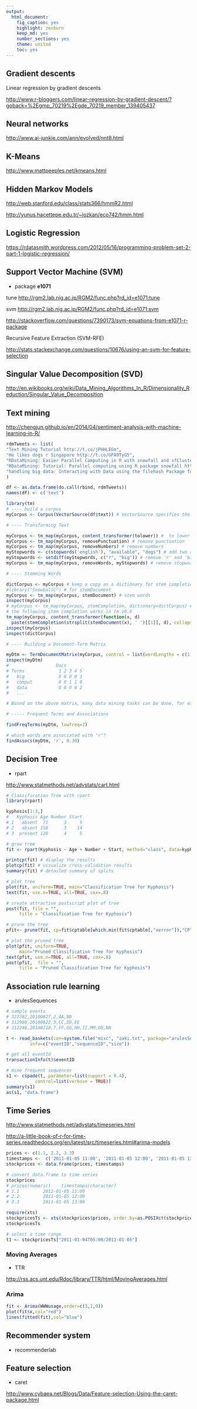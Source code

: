 ```yaml
---
output:
  html_document:
    fig_caption: yes
    highlight: zenburn
    keep_md: yes
    number_sections: yes
    theme: united
    toc: yes
---
```


## Gradient descents 


Linear regression by gradient descents

http://www.r-bloggers.com/linear-regression-by-gradient-descent/?goback=%2Egmp_70219%2Egde_70219_member_139405437

## Neural networks ##

http://www.ai-junkie.com/ann/evolved/nnt8.html

## K-Means ##

http://www.mattpeeples.net/kmeans.html


## Hidden Markov Models ##

http://web.stanford.edu/class/stats366/hmmR2.html

http://yunus.hacettepe.edu.tr/~iozkan/eco742/hmm.html


## Logistic Regression ##

https://rdatasmith.wordpress.com/2012/05/16/programming-problem-set-2-part-1-logistic-regression/


## Support Vector Machine (SVM) ##

  * package **e1071**

tune
http://rgm2.lab.nig.ac.jp/RGM2/func.php?rd_id=e1071:tune

svm
http://rgm2.lab.nig.ac.jp/RGM2/func.php?rd_id=e1071:svm

http://stackoverflow.com/questions/7390173/svm-equations-from-e1071-r-package

Recursive Feature Extraction (SVM-RFE)

http://stats.stackexchange.com/questions/10676/using-an-svm-for-feature-selection


## Singular Value Decomposition (SVD) ##

http://en.wikibooks.org/wiki/Data_Mining_Algorithms_In_R/Dimensionality_Reduction/Singular_Value_Decomposition

## Text mining

http://chengjun.github.io/en/2014/04/sentiment-analysis-with-machine-learning-in-R/


```r
rdmTweets <- list(
"Text Mining Tutorial http://t.co/jPHHLEGm",
"He likes dogs r Singapore http://t.co/GPA0TyG5",
"RDataMining: Easier Parallel Computing in R with snowfall and sfCluster http://t.co/BPcinvzK",
"RDataMining: Tutorial: Parallel computing using R package snowfall http://t.co/CHBCyr76",
"handling big data: Interacting with Data using the filehash Package for R http://t.co/7RB3sChx"
)

df <- as.data.frame(do.call(rbind, rdmTweets))
names(df) <- c('text')

library(tm)
# ---- build a corpus
myCorpus <- Corpus(VectorSource(df$text)) # VectorSource specifies the text source

# ---- Transforming Text

myCorpus <- tm_map(myCorpus, content_transformer(tolower)) #  to lower case
myCorpus <- tm_map(myCorpus, removePunctuation) # remove punctuation
myCorpus <- tm_map(myCorpus, removeNumbers) # remove numbers
myStopwords <- c(stopwords('english'), "available", "dogs") # add two additional stopwords
myStopwords <- setdiff(myStopwords, c("r", "big")) # remove 'r' and 'big' from stopwords
myCorpus <- tm_map(myCorpus, removeWords, myStopwords) # remove stopwords

# ---- Stemming Words

dictCorpus <- myCorpus # keep a copy as a dictionary for stem completion
#library("SnowballC") # for stemDocument
myCorpus <- tm_map(myCorpus, stemDocument) # stem words
inspect(myCorpus)
# myCorpus <- tm_map(myCorpus, stemCompletion, dictionary=dictCorpus) # stem completion
# the following stem completion works in tm v0.6 
tm_map(myCorpus, content_transformer(function(x, d)
  paste(stemCompletion(strsplit(stemDocument(x), ' ')[[1]], d), collapse = ' ')), dictCorpus)
inspect(myCorpus)
inspect(dictCorpus)

# ---- Building a Document-Term Matrix

myDtm <- TermDocumentMatrix(myCorpus, control = list(wordLengths = c(1, Inf)))
inspect(myDtm)
#                  Docs
# Terms             1 2 3 4 5
#   big             0 0 0 0 1
#   comput          0 0 1 1 0
#   data            0 0 0 0 2  
#   ...

# Based on the above matrix, many data mining tasks can be done, for example, clustering, classification and association analysis.

# ----- Frequent Terms and Associations

findFreqTerms(myDtm, lowfreq=2)

# which words are associated with "r"?
findAssocs(myDtm, 'r', 0.30)
```


## Decision Tree

 * rpart
 
http://www.statmethods.net/advstats/cart.html

```r
# Classification Tree with rpart
library(rpart)

kyphosis[1:3,]
#   Kyphosis Age Number Start
# 1   absent  71      3     5
# 2   absent 158      3    14
# 3  present 128      4     5

# grow tree  
fit <- rpart(Kyphosis ~ Age + Number + Start, method="class", data=kyphosis) # classfication tree

printcp(fit) # display the results
plotcp(fit) # visualize cross-validation results
summary(fit) # detailed summary of splits

# plot tree
plot(fit, uniform=TRUE, main="Classification Tree for Kyphosis")
text(fit, use.n=TRUE, all=TRUE, cex=.8)

# create attractive postscript plot of tree
post(fit, file = "",
     title = "Classification Tree for Kyphosis")

# prune the tree
pfit<- prune(fit, cp=fit$cptable[which.min(fit$cptable[,"xerror"]),"CP"])

# plot the pruned tree
plot(pfit, uniform=TRUE,
     main="Pruned Classification Tree for Kyphosis")
text(pfit, use.n=TRUE, all=TRUE, cex=.8)
post(pfit,  file = "",
     title = "Pruned Classification Tree for Kyphosis")
```
 
 
## Association rule learning ##

 * arulesSequences

```r
# sample events 
# 322282,20100827,2,AA,BB
# 312980,20100622,3,CC,DD,EE
# 312246,20100218,7,FF,GG,HH,II,MM,OO,NN

t <- read_baskets(con=system.file("misc", "zaki.txt", package="arulesSequences"), 
         info=c("eventID","sequenceID","size"))

# get all eventId
transactionInfo(t)$eventID

# mine frequent sequences
s1 <- cspade(t, parameter=list(support = 0.4), 
           control=list(verbose = TRUE))
summary(s1)
as(s1, "data.frame")
```

## Time Series

http://www.statmethods.net/advstats/timeseries.html

http://a-little-book-of-r-for-time-series.readthedocs.org/en/latest/src/timeseries.html#arima-models

```r
prices <- c(1.1, 2.2, 3.3)
timestamps <-  c('2011-01-05 11:00', '2011-01-05 12:00', '2011-01-05 13:00')
stockprices <- data.frame(prices, timestamps)

# convert data.frame to time series
stockprices
# prices(numeric)    timestamps(character)
# 1.1         2011-01-05 11:00
# 2.2         2011-01-05 12:00
# 3.3         2011-01-05 13:00

require(xts)
stockpricesTs <- xts(stockprices$prices, order.by=as.POSIXct(stockprices$timestamps))
stockpricesTs

# select a time range
t1 <- stockpricesTs["2011-01-04T05:00/2011-01-05"]

```

### Moving Averages 

  * TTR

http://rss.acs.unt.edu/Rdoc/library/TTR/html/MovingAverages.html


### Arima 

```r
fit <- Arima(WWWusage,order=c(3,1,0))
plot(fit$x,col="red")
lines(fitted(fit),col="blue")
```

## Recommender system ##

  * recommenderlab


## Feature selection ##

  * caret

http://www.cybaea.net/Blogs/Data/Feature-selection-Using-the-caret-package.html


